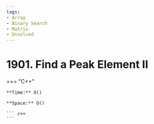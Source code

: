```yaml
---
tags:
- Array
- Binary Search
- Matrix
- Unsolved
---
```



# 1901. Find a Peak Element II

=== "C++"

    **Time:** O()

    **Space:** O()

    ``` c++
    ```